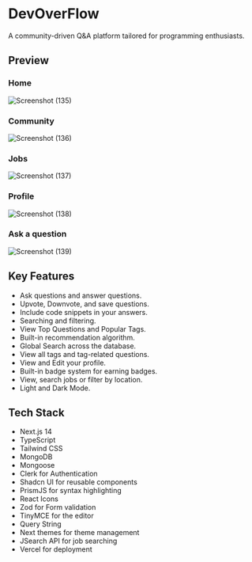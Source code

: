 # DevOverFlow

<p>A community-driven Q&A platform tailored for programming enthusiasts.</p>

## Preview 
### Home
![Screenshot (135)](https://github.com/sougata-github/DevOverFlow/assets/102734212/bacbe7f8-ddf1-4ac9-8a6c-e9e7b83338a5)
### Community
![Screenshot (136)](https://github.com/sougata-github/DevOverFlow/assets/102734212/7c819a7e-1035-468c-b775-9c945b0d8011)
### Jobs
![Screenshot (137)](https://github.com/sougata-github/DevOverFlow/assets/102734212/cf9627cd-624e-48a0-9923-c690448aac4a)
### Profile
![Screenshot (138)](https://github.com/sougata-github/DevOverFlow/assets/102734212/4ee56d23-d339-4fcb-a0f5-96b8c682a329)
### Ask a question
![Screenshot (139)](https://github.com/sougata-github/DevOverFlow/assets/102734212/96af161c-0791-4597-91cd-57759e27f59e)

## Key Features

- Ask questions and answer questions.
- Upvote, Downvote, and save questions.
- Include code snippets in your answers.
- Searching and filtering.
- View Top Questions and Popular Tags.
- Built-in recommendation algorithm.
- Global Search across the database.
- View all tags and tag-related questions.
- View and Edit your profile.
- Built-in badge system for earning badges.
- View, search jobs or filter by location.
- Light and Dark Mode.

## Tech Stack

- Next.js 14
- TypeScript
- Tailwind CSS
- MongoDB
- Mongoose
- Clerk for Authentication
- Shadcn UI for reusable components
- PrismJS for syntax highlighting
- React Icons
- Zod for Form validation
- TinyMCE for the editor
- Query String
- Next themes for theme management
- JSearch API for job searching
- Vercel for deployment

